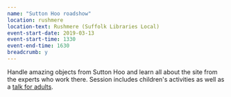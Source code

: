 ```yaml
---
name: "Sutton Hoo roadshow"
location: rushmere
location-text: Rushmere (Suffolk Libraries Local)
event-start-date: 2019-03-13
event-start-time: 1330
event-end-time: 1630
breadcrumb: y
---
```


Handle amazing objects from Sutton Hoo and learn all about the site from the experts who work there. Session includes children's activities as well as a [talk for adults](/events/rushmere-2019-03-13-sutton-hoo-adult-talk/).
